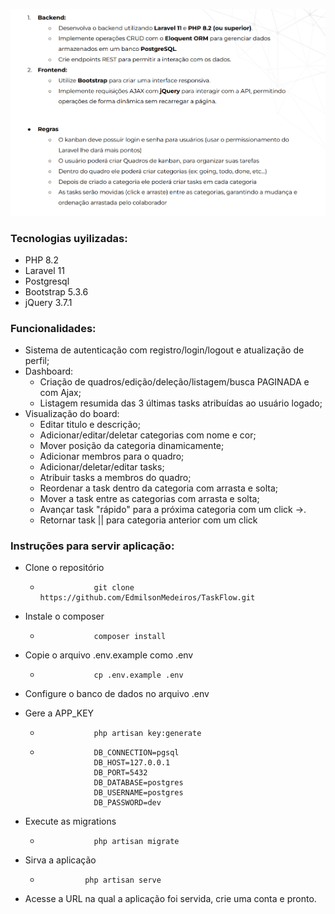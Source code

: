 ![Requisitos](requisitos.png)

### Tecnologias uyilizadas:

-   PHP 8.2
-   Laravel 11
-   Postgresql
-   Bootstrap 5.3.6
-   jQuery 3.7.1

### Funcionalidades:

-   Sistema de autenticação com registro/login/logout e atualização de perfil;
-   Dashboard:
    -   Criação de quadros/edição/deleção/listagem/busca PAGINADA e com Ajax;
    -   Listagem resumida das 3 últimas tasks atribuídas ao usuário logado;
-   Visualização do board:
    -   Editar titulo e descrição;
    -   Adicionar/editar/deletar categorias com nome e cor;
    -   Mover posição da categoria dinamicamente;
    -   Adicionar membros para o quadro;
    -   Adicionar/deletar/editar tasks;
    -   Atribuir tasks a membros do quadro;
    -   Reordenar a task dentro da categoria com arrasta e solta;
    -   Mover a task entre as categorias com arrasta e solta;
    -   Avançar task "rápido" para a próxima categoria com um click ->.
    -   Retornar task || para categoria anterior com um click

### Instruções para servir aplicação:

-   Clone o repositório
    -                 git clone https://github.com/EdmilsonMedeiros/TaskFlow.git
-   Instale o composer
    -                 composer install
-   Copie o arquivo .env.example como .env
    -                 cp .env.example .env
-   Configure o banco de dados no arquivo .env
-   Gere a APP_KEY

    -                 php artisan key:generate

    -                 DB_CONNECTION=pgsql
                      DB_HOST=127.0.0.1
                      DB_PORT=5432
                      DB_DATABASE=postgres
                      DB_USERNAME=postgres
                      DB_PASSWORD=dev

-   Execute as migrations
    -                 php artisan migrate
-   Sirva a aplicação
    -               php artisan serve
-   Acesse a URL na qual a aplicação foi servida, crie uma conta e pronto.
